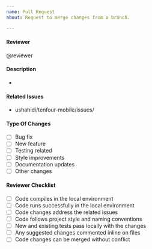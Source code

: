 ```yaml
---
name: Pull Request
about: Request to merge changes from a branch.

---
```


#### Reviewer
@reviewer

#### Description
-

#### Related Issues
- ushahidi/tenfour-mobile/issues/

#### Type Of Changes
- [ ] Bug fix
- [ ] New feature
- [ ] Testing related
- [ ] Style improvements
- [ ] Documentation updates
- [ ] Other changes

#### Reviewer Checklist

- [ ] Code compiles in the local environment
- [ ] Code runs successfully in the local environment
- [ ] Code changes address the related issues
- [ ] Code follows project style and naming conventions
- [ ] New and existing tests pass locally with the changes
- [ ] Any suggested changes commented inline on files
- [ ] Code changes can be merged without conflict
